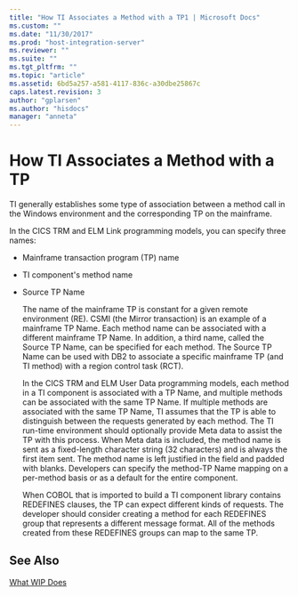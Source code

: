 ```yaml
---
title: "How TI Associates a Method with a TP1 | Microsoft Docs"
ms.custom: ""
ms.date: "11/30/2017"
ms.prod: "host-integration-server"
ms.reviewer: ""
ms.suite: ""
ms.tgt_pltfrm: ""
ms.topic: "article"
ms.assetid: 6bd5a257-a581-4117-836c-a30dbe25867c
caps.latest.revision: 3
author: "gplarsen"
ms.author: "hisdocs"
manager: "anneta"
---
```

# How TI Associates a Method with a TP
TI generally establishes some type of association between a method call in the Windows environment and the corresponding TP on the mainframe.  
  
 In the CICS TRM and ELM Link programming models, you can specify three names:  
  
- Mainframe transaction program (TP) name  
  
- TI component's method name  
  
- Source TP Name  
  
  The name of the mainframe TP is constant for a given remote environment (RE). CSMI (the Mirror transaction) is an example of a mainframe TP Name. Each method name can be associated with a different mainframe TP Name. In addition, a third name, called the Source TP Name, can be specified for each method. The Source TP Name can be used with DB2 to associate a specific mainframe TP (and TI method) with a region control task (RCT).  
  
  In the CICS TRM and ELM User Data programming models, each method in a TI component is associated with a TP Name, and multiple methods can be associated with the same TP Name. If multiple methods are associated with the same TP Name, TI assumes that the TP is able to distinguish between the requests generated by each method. The TI run-time environment should optionally provide Meta data to assist the TP with this process. When Meta data is included, the method name is sent as a fixed-length character string (32 characters) and is always the first item sent. The method name is left justified in the field and padded with blanks. Developers can specify the method-TP Name mapping on a per-method basis or as a default for the entire component.  
  
  When COBOL that is imported to build a TI component library contains REDEFINES clauses, the TP can expect different kinds of requests. The developer should consider creating a method for each REDEFINES group that represents a different message format. All of the methods created from these REDEFINES groups can map to the same TP.  
  
## See Also  
 [What WIP Does](../core/what-wip-does1.md)